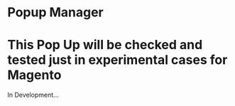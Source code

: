 # Popup Manager

# This Pop Up will be checked and tested just in experimental cases for Magento

In Development...
